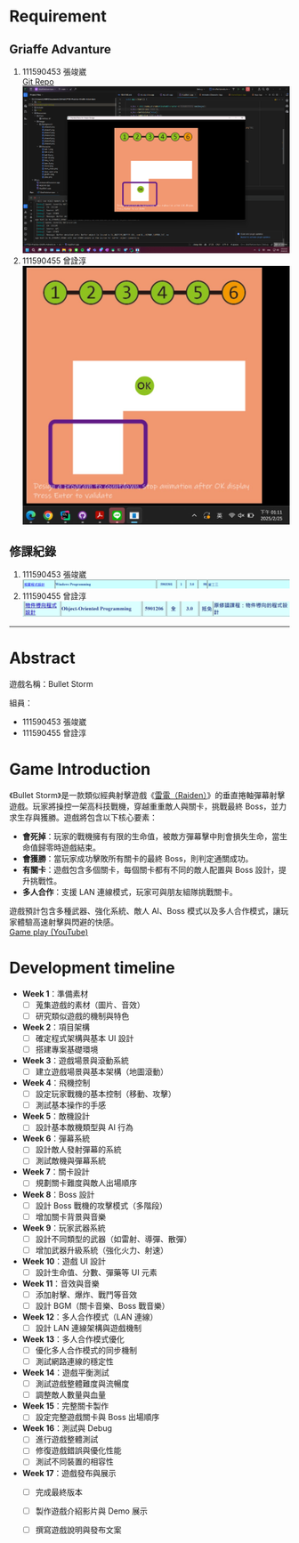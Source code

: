 # Requirement

## Griaffe Advanture
1. 111590453 張竣崴  
[Git Repo](https://github.com/bradly0cjw/PTSD-Practice-Giraffe-Adventure)
![111590453](./111590453_Lab.png)
2. 111590455 曾詮淳 
![111590455](./111590455_Lab.jpg)

## 修課紀錄
1. 111590453 張竣崴
![111590453_視窗程式設計](./111590453_WP.png)
2. 111590455 曾詮淳
![111590455_物件導向](./111590455_OOP.jpg)


---
# Abstract

遊戲名稱：Bullet Storm

組員：

- 111590453 張竣崴
- 111590455 曾詮淳

# Game Introduction

《Bullet Storm》是一款類似經典射擊遊戲《[雷電（Raiden）](https://store.steampowered.com/app/570050/Raiden_V_Directors_Cut___V_Directors_Cut__V/?l=tchinese)》的垂直捲軸彈幕射擊遊戲。玩家將操控一架高科技戰機，穿越重重敵人與關卡，挑戰最終 Boss，並力求生存與獲勝。遊戲將包含以下核心要素：

- **會死掉**：玩家的戰機擁有有限的生命值，被敵方彈幕擊中則會損失生命，當生命值歸零時遊戲結束。
- **會獲勝**：當玩家成功擊敗所有關卡的最終 Boss，則判定通關成功。
- **有關卡**：遊戲包含多個關卡，每個關卡都有不同的敵人配置與 Boss 設計，提升挑戰性。
- **多人合作**：支援 LAN 連線模式，玩家可與朋友組隊挑戰關卡。

遊戲預計包含多種武器、強化系統、敵人 AI、Boss 模式以及多人合作模式，讓玩家體驗高速射擊與閃避的快感。  
[Game play (YouTube)](https://youtu.be/AcLnqZGyg2Q?t=1682)

# Development timeline

- **Week 1**：準備素材
  - [ ] 蒐集遊戲的素材（圖片、音效）
  - [ ] 研究類似遊戲的機制與特色

- **Week 2**：項目架構
  - [ ] 確定程式架構與基本 UI 設計
  - [ ] 搭建專案基礎環境

- **Week 3**：遊戲場景與滾動系統
  - [ ] 建立遊戲場景與基本架構（地圖滾動）

- **Week 4**：飛機控制
  - [ ] 設定玩家戰機的基本控制（移動、攻擊）
  - [ ] 測試基本操作的手感

- **Week 5**：敵機設計
  - [ ] 設計基本敵機類型與 AI 行為

- **Week 6**：彈幕系統
  - [ ] 設計敵人發射彈幕的系統
  - [ ] 測試敵機與彈幕系統

- **Week 7**：關卡設計
  - [ ] 規劃關卡難度與敵人出場順序

- **Week 8**：Boss 設計
  - [ ] 設計 Boss 戰機的攻擊模式（多階段）
  - [ ] 增加關卡背景與音樂

- **Week 9**：玩家武器系統
  - [ ] 設計不同類型的武器（如雷射、導彈、散彈）
  - [ ] 增加武器升級系統（強化火力、射速）

- **Week 10**：遊戲 UI 設計
  - [ ] 設計生命值、分數、彈藥等 UI 元素

- **Week 11**：音效與音樂
  - [ ] 添加射擊、爆炸、戰鬥等音效
  - [ ] 設計 BGM（關卡音樂、Boss 戰音樂）

- **Week 12**：多人合作模式（LAN 連線）
  - [ ] 設計 LAN 連線架構與遊戲機制

- **Week 13**：多人合作模式優化
  - [ ] 優化多人合作模式的同步機制
  - [ ] 測試網路連線的穩定性

- **Week 14**：遊戲平衡測試
  - [ ] 測試遊戲整體難度與流暢度
  - [ ] 調整敵人數量與血量

- **Week 15**：完整關卡製作
  - [ ] 設定完整遊戲關卡與 Boss 出場順序

- **Week 16**：測試與 Debug
  - [ ] 進行遊戲整體測試
  - [ ] 修復遊戲錯誤與優化性能
  - [ ] 測試不同裝置的相容性

- **Week 17**：遊戲發布與展示
  - [ ] 完成最終版本
  - [ ] 製作遊戲介紹影片與 Demo 展示
  - [ ] 撰寫遊戲說明與發布文案


